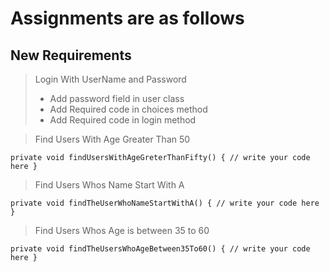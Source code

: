 # Assignments are as follows

## New Requirements

> Login With UserName and Password 
> - Add password field in user class
> - Add Required code in choices method
> - Add Required code in login method



> Find Users With Age Greater Than 50 

`
    private void findUsersWithAgeGreterThanFifty() {
        // write your code here
    }
`

> Find Users Whos Name Start With A

`
    private void findTheUserWhoNameStartWithA() {
        // write your code here
    }
`

> Find Users Whos Age is between 35 to 60

`
    private void findTheUsersWhoAgeBetween35To60() {
        // write your code here
    }
`